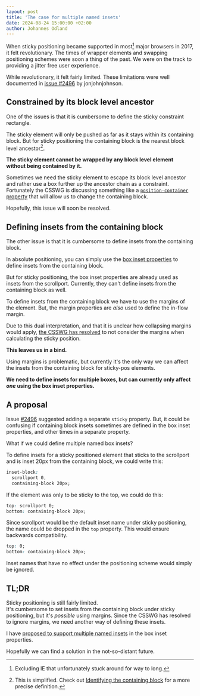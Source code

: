```yaml
---
layout: post
title: 'The case for multiple named insets'
date: 2024-08-24 15:00:00 +02:00
author: Johannes Odland
---
```


When sticky positioning became supported in most[^1] major browsers in 2017, it felt revolutionary.
The times of wrapper elements and swapping positioning schemes were soon a thing of the past.
We were on the track to providing a jitter free user experience.

While revolutionary, it felt fairly limited.
These limitations were well documented in [issue #2496][sticky-limited] by jonjohnjohnson.

## Constrained by its block level ancestor

One of the issues is that it is cumbersome to define the sticky constraint rectangle.

The sticky element will only be pushed as far as it stays within its containing block.
But for sticky positioning the containing block is the nearest block level ancestor[^2].

**The sticky element cannot be wrapped by any block level element without being contained by it.**

Sometimes we need the sticky element to escape its block level ancestor and rather use a box further up the ancestor chain as a constraint.
Fortunately the CSSWG is discussing something like a [`position-container` property][position-container] that will allow us to change the containing block.

Hopefully, this issue will soon be resolved.

## Defining insets from the containing block

The other issue is that it is cumbersome to define insets from the containing block.

In absolute positioning, you can simply use the [box inset properties][box-inset] to define insets from the containing block.

But for sticky positioning, the box inset properties are already used as insets from the scrollport.
Currently, they can't define insets from the containing block as well.

To define insets from the containing block we have to use the margins of the element.
But, the margin properties are _also_ used to define the in-flow margin.

Due to this dual interpretation, and that it is unclear how collapsing margins would apply,
[the CSSWG has resolved][ignore-margins] to not consider the margins when calculating the sticky position.

**This leaves us in a bind.**

Using margins is problematic, but currently it's the only way we can affect the insets from the containing block for sticky-pos elements.

**We need to define insets for multiple boxes, but can currently only affect _one_ using the box inset properties.**

## A proposal

Issue [#2496][sticky-limited] suggested adding a separate `sticky` property.
But, it could be confusing if containing block insets  sometimes are defined in the box inset properties, 
and other times in a separate property.

What if we could define multiple named box insets?

To define insets for a sticky positioned element that sticks to the scrollport and is inset 20px from the containing block, we could write this:

```css
inset-block:
  scrollport 0,
  containing-block 20px;
```

If the element was only to be sticky to the top, we could do this: 

```css
top: scrollport 0;
bottom: containing-block 20px;
```

Since scrollport would be the default inset name under sticky positioning, the name could be dropped in the `top` property. 
This would ensure backwards compatibility.

```css
top: 0;
bottom: containing-block 20px;
```

Inset names that have no effect under the positioning scheme would simply be ignored.

## TL;DR

Sticky positioning is still fairly limited.  
It's cumbersome to set insets from the containing block under sticky positioning, but it's _possible_ using margins.
Since the CSSWG has resolved to ignore margins, we need another way of defining these insets.

I have [proposed to support multiple named insets][proposal] in the box inset properties.

Hopefully we can find a solution in the not-so-distant future.


[^1]: Excluding IE that unfortunately stuck around for way to long.

[^2]: This is simplified. Check out [Identifying the containing block](https://developer.mozilla.org/en-US/docs/Web/CSS/Containing_block#identifying_the_containing_block) for a more precise definition.

[box-inset]: https://developer.mozilla.org/en-US/docs/Web/CSS/inset
[stickypos-current]: https://www.w3.org/TR/2023/WD-css-position-3-20230403/#stickypos-insets
[ignore-margins]: https://github.com/w3c/csswg-drafts/issues/9052#issuecomment-1642600755
[sticky-limited]: https://github.com/w3c/csswg-drafts/issues/2496
[position-container]: https://github.com/w3c/csswg-drafts/issues/9868
[proposal]: https://github.com/w3c/csswg-drafts/issues/10754

